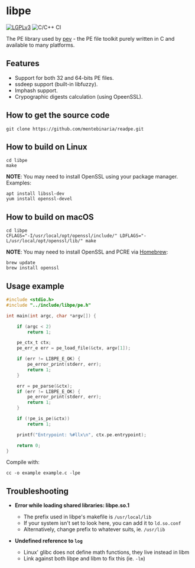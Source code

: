 # libpe

[![LGPLv3](https://www.gnu.org/graphics/lgplv3-88x31.png)](http://www.gnu.org/licenses/lgpl.html) ![C/C++ CI](https://github.com/mentebinaria/readpe/workflows/C/C++%20CI/badge.svg)

The PE library used by [pev](https://github.com/mentebinaria/readpe) - the PE file toolkit purely written in C and available to many platforms.

## Features

- Support for both 32 and 64-bits PE files.
- ssdeep support (built-in libfuzzy).
- Imphash support.
- Crypographic digests calculation (using OpeenSSL).

## How to get the source code

    git clone https://github.com/mentebinaria/readpe.git

## How to build on Linux

    cd libpe
    make

**NOTE**: You may need to install OpenSSL using your package manager. Examples:

    apt install libssl-dev
    yum install openssl-devel

## How to build on macOS

    cd libpe
    CFLAGS="-I/usr/local/opt/openssl/include/" LDFLAGS="-L/usr/local/opt/openssl/lib/" make

**NOTE**: You may need to install OpenSSL and PCRE via [Homebrew](http://brew.sh/):

    brew update
    brew install openssl

## Usage example

```c
#include <stdio.h>
#include "../include/libpe/pe.h"

int main(int argc, char *argv[]) {

    if (argc < 2)
        return 1;

    pe_ctx_t ctx;
    pe_err_e err = pe_load_file(&ctx, argv[1]);

    if (err != LIBPE_E_OK) {
        pe_error_print(stderr, err);
        return 1;
    }

    err = pe_parse(&ctx);
    if (err != LIBPE_E_OK) {
        pe_error_print(stderr, err);
        return 1;
    }

    if (!pe_is_pe(&ctx))
        return 1;

    printf("Entrypoint: %#llx\n", ctx.pe.entrypoint);

    return 0;
}
```

Compile with:

    cc -o example example.c -lpe

## Troubleshooting
- **Error while loading shared libraries: libpe.so.1**
  - The prefix used in libpe's makefile is `/usr/local/lib`
  - If your system isn't set to look here, you can add it to `ld.so.conf`
  - Alternatively, change prefix to whatever suits, ie. `/usr/lib`

- **Undefined reference to `log`**
  - Linux' glibc does not define math functions, they live instead in libm
  - Link against both libpe and libm to fix this (ie. `-lm`)
